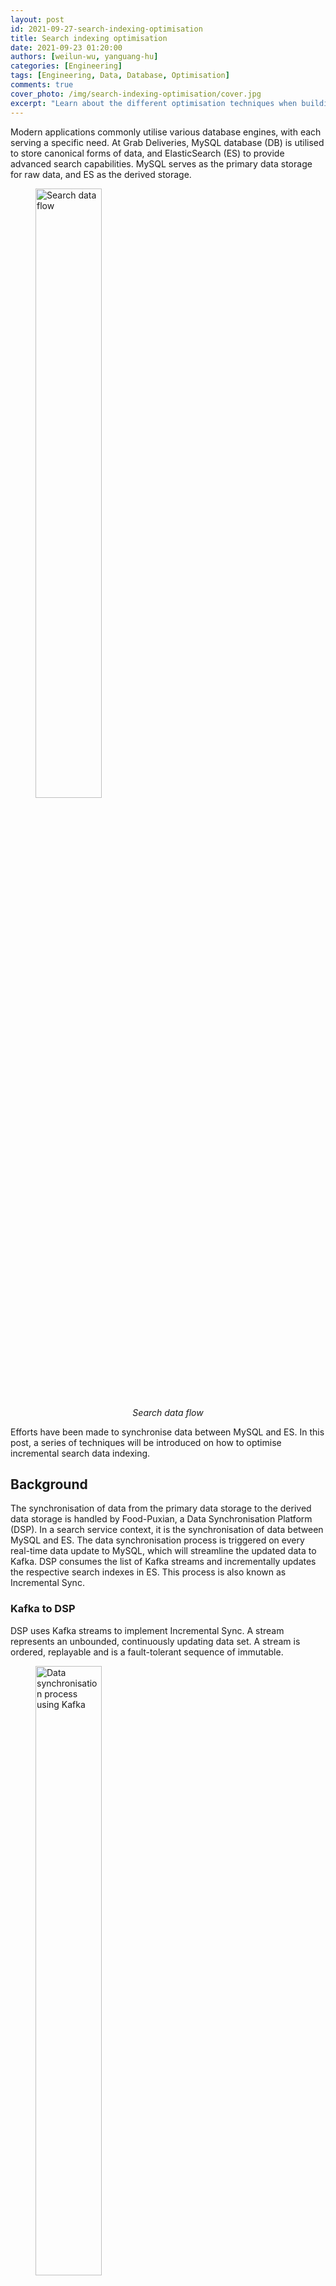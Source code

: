 ```yaml
---
layout: post
id: 2021-09-27-search-indexing-optimisation
title: Search indexing optimisation
date: 2021-09-23 01:20:00
authors: [weilun-wu, yanguang-hu]
categories: [Engineering]
tags: [Engineering, Data, Database, Optimisation]
comments: true
cover_photo: /img/search-indexing-optimisation/cover.jpg
excerpt: "Learn about the different optimisation techniques when building a search index."
---
```

Modern applications commonly utilise various database engines, with each serving a specific need. At Grab Deliveries, MySQL database (DB) is utilised to store canonical forms of data, and ElasticSearch (ES) to provide advanced search capabilities. MySQL serves as the primary data storage for raw data, and ES as the derived storage.

<div class="post-image-section"><figure>
  <img src="/img/search-indexing-optimisation/search-data-flow.png" alt="Search data flow" style="width:50%"> <figcaption align="middle"><i>Search data flow</i></figcaption>
  </figure>
</div>

Efforts have been made to synchronise data between MySQL and ES. In this post, a series of techniques will be introduced on how to optimise incremental search data indexing.

## Background

The synchronisation of data from the primary data storage to the derived data storage is handled by Food-Puxian, a Data Synchronisation Platform (DSP). In a search service context, it is the synchronisation of data between MySQL and ES.
The data synchronisation process is triggered on every real-time data update to MySQL, which will streamline the updated data to Kafka. DSP consumes the list of Kafka streams and incrementally updates the respective search indexes in ES. This process is also known as Incremental Sync.

### Kafka to DSP

DSP uses Kafka streams to implement Incremental Sync. A stream represents an unbounded, continuously updating data set.  A stream is ordered, replayable and is a fault-tolerant sequence of immutable.

<div class="post-image-section"><figure>
  <img src="/img/search-indexing-optimisation/data-synchronisation-process-using-kafka.png" alt="Data synchronisation process using Kafka" style="width:50%"> <figcaption align="middle"><i>Data synchronisation process using Kafka</i></figcaption>
  </figure>
</div>

The above diagram depicts the process of data synchronisation using Kafka. The Data Producer creates a Kafka stream for every operation done on MySQL and sends it to Kafka in real-time. DSP creates a stream consumer for each Kafka stream and the consumer reads data updates from respective Kafka streams and synchronises them to ES.

### MySQL to ES

Indexes in ES correspond to tables in MySQL. MySQL data is stored in tables, while ES data is stored in indexes. Multiple MySQL tables are joined to form an ES index. The below snippet shows the Entity-Relationship mapping in MySQL and ES. Entity A has a one-to-many relationship with entity B. Entity A has multiple associated tables in MySQL, table A1 and A2, and they are joined into a single ES index A.

<div class="post-image-section"><figure>
  <img src="/img/search-indexing-optimisation/er-mapping-in-mysql-and-es.png" alt="ER mapping in MySQL and ES" style="width:90%"> <figcaption align="middle"><i>ER mapping in MySQL and ES</i></figcaption>
  </figure>
</div>

Sometimes a search index contains both entity A and entity B. In a keyword search query on this index, e.g. "Burger", objects from both entity A and entity B whose name contains "Burger" are returned in the search response.  

## Original Incremental Sync

### Original Kafka streams

The Data Producers create a Kafka stream for every MySQL table in the ER diagram above. Every time there is an insert/update/delete operation on the MySQL tables, a copy of the data after the operation executes is sent to its Kafka stream. DSP creates different stream consumers for every Kafka stream since their data structures are different.

### Stream Consumer infrastructure

Stream Consumer consists of 3 components.
- Event Dispatcher: Listens and fetches events from the Kafka stream, pushes them to the Event Buffer and starts a goroutine to run Event Handler for every event whose ID does not exist in the Event Buffer
- Event Buffer: Caches events in memory by the primary key (aID, bID, etc). An event is cached in the Buffer until it is picked by a goroutine or replaced when a new event with the same primary key is pushed into the Buffer.
- Event Handler: Reads an event from the Event Buffer and the goroutine started by the Event Dispatcher handles it.

<div class="post-image-section"><figure>
  <img src="/img/search-indexing-optimisation/stream-consumer-infrastructure.png" alt="Stream consumer infrastructure" style="width:90%"> <figcaption align="middle"><i>Stream consumer infrastructure</i></figcaption>
  </figure>
</div>

### Event Buffer procedure

Event Buffer consists of many sub buffers, each with a unique ID which is the primary key of the event cached in it. The maximum size of a sub buffer is 1. This allows Event Buffer to deduplicate events having the same ID in the buffer.
The below diagram shows the procedure of pushing an event to Event Buffer. When a new event is pushed to the buffer, the old event sharing the same ID will be replaced. The replaced event is therefore not handled.

<div class="post-image-section"><figure>
  <img src="/img/search-indexing-optimisation/pushing-an-event-to-the-event-buffer.png" alt="Pushing an event to the Event Buffer" style="width:90%"> <figcaption align="middle"><i>Pushing an event to the Event Buffer</i></figcaption>
  </figure>
</div>

### Event Handler procedure

The below flowchart shows the procedures executed by the Event Handler. It consists of the common handler flow (in white), and additional procedures for object B events (in green). After creating a new ES document by data loaded from the database, it will get the original document from ES to compare if any field is changed and decide whether it is necessary to send the new document to ES.
When object B event is being handled, on top of the common handler flow, it also cascades the update to the related object A in the ES index. We name this kind of operation Cascade Update.

<div class="post-image-section"><figure>
  <img src="/img/search-indexing-optimisation/procedures-executed-by-the-event-handler.png" alt="Procedures executed by the Event Handler" style="width:90%"> <figcaption align="middle"><i>Procedures executed by the Event Handler</i></figcaption>
  </figure>
</div>

## Issues in the original infrastructure

Data in an ES index can come from multiple MySQL tables as shown below.

<div class="post-image-section"><figure>
  <img src="/img/search-indexing-optimisation/data-in-an-es-index.png" alt="Data in an ES index" style="width:90%"> <figcaption align="middle"><i>Data in an ES index</i></figcaption>
  </figure>
</div>

The original infrastructure came with a few issues.

- Heavy DB load: Consumers read from Kafka streams, treat stream events as notifications then use IDs to load data from the DB to create a new ES document. Data in the stream events are not well utilised. Loading data from the DB every time to create a new ES document results in heavy traffic to the DB. The DB becomes a bottleneck.
- Data loss: Producers send data copies to Kafka in application code. Data changes made via MySQL command-line tool (CLT) or other DB management tools are lost.
- Tight coupling with MySQL table structure: If producers add a new column to an existing table in MySQL and this column needs to be synchronised to ES, DSP is not able to capture the data changes of this column until the producers make the code change and add the column to the related Kafka Stream.
- Redundant ES updates: ES data is a subset of MySQL data. Producers publish data to Kafka streams even if changes are made on fields that are not relevant to ES. These stream events that are irrelevant to ES would still be picked up.
- Duplicate cascade updates: Consider a case where the search index contains both object A and object B. A large number of updates to object B are created within a short span of time. All the updates will be cascaded to the index containing both objects A and B. This will bring heavy traffic to the DB.

## Optimised Incremental Sync

### MySQL Binlog

MySQL binary log (Binlog) is a set of log files that contain information about data modifications made to a MySQL server instance. It contains all statements that update data. There are two types of binary logging:

- Statement-based logging: Events contain SQL statements that produce data changes (inserts, updates, deletes).
- Row-based logging: Events describe changes to individual rows.

The Grab Caspian team (Data Tech) has built a Change Data Capture (CDC) system based on MySQL row-based Binlog. It captures all the data modifications made to MySQL tables.

### Current Kafka streams
The Binlog stream event definition is a common data structure with three main fields: Operation, PayloadBefore and PayloadAfter. The Operation enums are Create, Delete, and Update. Payloads are the data in JSON string format. All Binlog streams follow the same stream event definition. Leveraging PayloadBefore and PayloadAfter in the Binlog event, optimisations of incremental sync on DSP becomes possible.

<div class="post-image-section"><figure>
  <img src="/img/search-indexing-optimisation/binlog-stream-event-main-fields.png" alt="Binlog stream event main fields" style="width:30%"> <figcaption align="middle"><i>Binlog stream event main fields</i></figcaption>
  </figure>
</div>

## Stream Consumer optimisations

### Event Handler optimisations

#### Optimisation 1

Remember that there was a redundant ES updates issue mentioned above where the ES data is a subset of the MySQL data. The first optimisation is to filter out irrelevant stream events by checking if the fields that are different between PayloadBefore and PayloadAfter are in the ES data subset.
Since the payloads in the Binlog event are JSON strings, a data structure only with fields that are present in ES data is defined to parse PayloadBefore and PayloadAfter. By comparing the parsed payloads, it is easy to know whether the change is relevant to ES.
The below diagram shows the optimised Event Handler flows. As shown in the blue flow, when an event is handled, PayloadBefore and PayloadAfter are compared first. An event will be processed only if there is a difference between PayloadBefore and PayloadAfter. Since the irrelevant events are filtered, it is unnecessary to get the original document from ES.

<div class="post-image-section"><figure>
  <img src="/img/search-indexing-optimisation/event-handler-optimisation-1.png" alt="Event Handler optimisation 1" style="width:90%"> <figcaption align="middle"><i>Event Handler optimisation 1</i></figcaption>
  </figure>
</div>

#### Achievements

- No data loss: changes made via MySQL CLT or other DB manage tools can be captured.
- No dependency on MySQL table definition: All the data is in JSON string format.
- No redundant ES updates and DB reads.
- ES reads traffic reduced by 90%: Not a need to get the original document from ES to compare with the newly created document anymore.
- 55% irrelevant stream events filtered out
- DB load reduced by 55%

<div class="post-image-section"><figure>
  <img src="/img/search-indexing-optimisation/es-event-updates-for-optimisation-1.png" alt="ES event updates for optimisation 1" style="width:50%"> <figcaption align="middle"><i>ES event updates for optimisation 1</i></figcaption>
  </figure>
</div>

#### Optimisation 2

The PayloadAfter in the event provides updated data. This makes us think about whether a completely new ES document is needed each time, with its data read from several MySQL tables. The second optimisation is to change to a partial update using data differences from the Binlog event.
The below diagram shows the Event Handler procedure flow with a partial update. As shown in the red flow, instead of creating a new ES document for each event, a check on whether the document exists will be performed first. If the document exists, which happens for the majority of the time, the data is changed in this event, provided the comparison between PayloadBefore and PayloadAfter is updated to the existing ES document.

<div class="post-image-section"><figure>
  <img src="/img/search-indexing-optimisation/event-handler-optimisation-2.png" alt="Event Handler optimisation 2" style="width:90%"> <figcaption align="middle"><i>Event Handler optimisation 2</i></figcaption>
  </figure>
</div>

#### Achievements

- Change most ES relevant events to partial update: Use data in stream events to update ES.
- ES load reduced: Only fields that have been changed will be sent to ES.
- DB load reduced: DB load reduced by 80% based on Optimisation 1.

<div class="post-image-section"><figure>
  <img src="/img/search-indexing-optimisation/es-event-updates-for optimisation-2.png" alt="ES event updates for optimisation 2" style="width:50%"> <figcaption align="middle"><i>ES event updates for optimisation 2</i></figcaption>
  </figure>
</div>

### Event Buffer optimisation

Instead of replacing the old event, we merge the new event with the old event when the new event is pushed to the Event Buffer.
The size of each sub buffer in Event Buffer is 1. In this optimisation, the stream event is not treated as a notification anymore. We use the Payloads in the event to perform Partial Updates. The old procedure of replacing old events is no longer suitable for the Binlog stream.
When the Event Dispatcher pushes a new event to a non-empty sub buffer in the Event Buffer, it will merge event A in the sub buffer and the new event B into a new Binlog event C, whose PayloadBefore is from Event A and PayloadAfter is from Event B.

<div class="post-image-section"><figure>
  <img src="/img/search-indexing-optimisation/merge-operation-for-event-buffer-optimisation.png" alt="merge-operation-for-event-buffer-optimisation" style="width:80%"> <figcaption align="middle"><i>Merge operation for Event Buffer optimisation</i></figcaption>
  </figure>
</div>

### Cascade Update optimisation

#### Optimisation

Use a new stream to handle cascade update events.
When the producer sends data to the Kafka stream, data sharing the same ID will be stored at the same partition. Every DSP service instance has only one stream consumer. When Kafka streams are consumed by consumers, one partition will be consumed by only one consumer. So the Cascade Update events sharing the same ID will be consumed by one stream consumer on the same EC2 instance. With this special mechanism, the in-memory Event Buffer is able to deduplicate most of the Cascade Update events sharing the same ID.
The flowchart below shows the optimised Event Handler procedure. Highlighted in green is the original flow while purple highlights the current flow with Cascade Update events.
When handling an object B event, instead of cascading update the related object A directly, the Event Handler will send a Cascade Update event to the new stream. The consumer of the new stream will handle the Cascade Update event and synchronise the data of object A to the ES.

<div class="post-image-section"><figure>
  <img src="/img/search-indexing-optimisation/event-handler-with-cascade-update-events.png" alt="Event Handler with Cascade Update events" style="width:90%"> <figcaption align="middle"><i>Event Handler with Cascade Update events</i></figcaption>
  </figure>
</div>

#### Achievements

- Cascade Update events deduplicated by 80%
- DB load introduced by cascade update reduced

<div class="post-image-section"><figure>
  <img src="/img/search-indexing-optimisation/cascade-update-events.png" alt="Cascade Update events" style="width:50%"> <figcaption align="middle"><i>Cascade Update events</i></figcaption>
  </figure>
</div>

## Summary

In this article four different DSP optimisations are explained. After switching to MySQL Binlog streams provided by the Coban team and optimising Stream Consumer, DSP has saved about 91% DB reads and 90% ES reads, and the average queries per second (QPS) of stream traffic processed by Stream Consumer increased from 200 to 800. The max QPS at peak hours could go up to 1000+. With a higher QPS, the duration of processing data and the latency of synchronising data from MySQL to ES was reduced. The data synchronisation ability of DSP has greatly improved after optimisation.


---

<small class="credits">Special thanks to *Jun Ying Lim* and *Amira Khazali* for proofreading this article.</small>

---

## Join Us

Grab is the leading superapp platform in Southeast Asia, providing everyday services that matter to consumers. More than just a ride-hailing and food delivery app, Grab offers a wide range of on-demand services in the region, including mobility, food, package and grocery delivery services, mobile payments, and financial services across 428 cities in eight countries.

Powered by technology and driven by heart, our mission is to drive Southeast Asia forward by creating economic empowerment for everyone. If this mission speaks to you, [join our team](https://grab.careers/) today!
